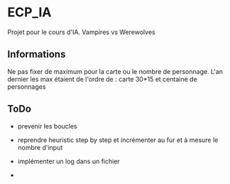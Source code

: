 ECP_IA
======

Projet pour le cours d'IA. Vampires vs Werewolves

Informations
------------
Ne pas fixer de maximum pour la carte ou le nombre de personnage. 
L'an dernier les max étaient de l'ordre de : carte 30*15 et centaine de personnages


ToDo
----

* prevenir les boucles

* reprendre heuristic step by step et incrémenter au fur et à mesure le nombre d'input

* implémenter un log dans un fichier

* 